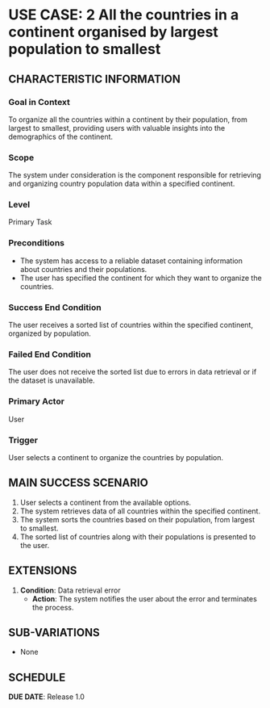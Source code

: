 # USE CASE: 2 All the countries in a continent organised by largest population to smallest

## CHARACTERISTIC INFORMATION

### Goal in Context

To organize all the countries within a continent by their population, from largest to smallest, providing users with valuable insights into the demographics of the continent.

### Scope

The system under consideration is the component responsible for retrieving and organizing country population data within a specified continent.

### Level

Primary Task

### Preconditions

- The system has access to a reliable dataset containing information about countries and their populations.
- The user has specified the continent for which they want to organize the countries.

### Success End Condition

The user receives a sorted list of countries within the specified continent, organized by population.

### Failed End Condition

The user does not receive the sorted list due to errors in data retrieval or if the dataset is unavailable.

### Primary Actor

User

### Trigger

User selects a continent to organize the countries by population.

## MAIN SUCCESS SCENARIO

1. User selects a continent from the available options.
2. The system retrieves data of all countries within the specified continent.
3. The system sorts the countries based on their population, from largest to smallest.
4. The sorted list of countries along with their populations is presented to the user.

## EXTENSIONS

1. **Condition**: Data retrieval error
   - **Action**: The system notifies the user about the error and terminates the process.

## SUB-VARIATIONS

- None

## SCHEDULE

**DUE DATE**: Release 1.0
